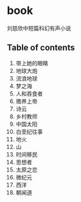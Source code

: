 # book

刘慈欣中短篇科幻有声小说

## Table of contents

1. 带上她的眼睛
2. 地球大炮
3. 流浪地球
4. 梦之海
5. 人和吞食者
6. 赡养上帝
7. 诗云
8. 乡村教师
9. 中国太阳
10. 白垩纪往事
11. 地火
12. 山
13. 时间移民
14. 思想者
15. 太原之恋
16. 微纪元
17. 西洋
18. 朝闻道
